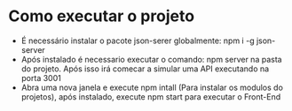 # Como executar o projeto

- É necessário instalar o pacote json-serer globalmente: npm i -g json-server
- Após instalado é necessario executar o comando: npm server na pasta do projeto. Após isso irá comecar a simular uma API executando na porta 3001
- Abra uma nova janela e execute npm intall (Para instalar os modulos do projetos), após instalado, execute npm start para executar o Front-End

#
